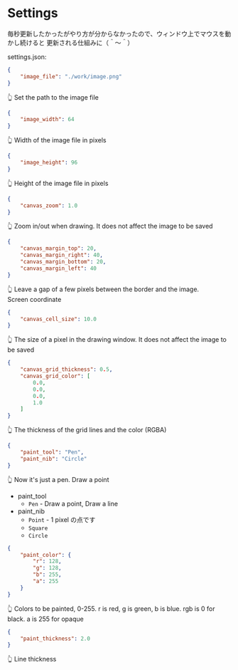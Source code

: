 # Settings

毎秒更新したかったがやり方が分からなかったので、ウィンドウ上でマウスを動かし続けると 更新される仕組みに（＾～＾）  

settings.json:  

```json
{
    "image_file": "./work/image.png"
}
```

👆 Set the path to the image file  

```json
{
    "image_width": 64
}
```

👆 Width of the image file in pixels  

```json
{
    "image_height": 96
}
```

👆 Height of the image file in pixels  

```json
{
    "canvas_zoom": 1.0
}
```

👆 Zoom in/out when drawing. It does not affect the image to be saved  

```json
{
    "canvas_margin_top": 20,
    "canvas_margin_right": 40,
    "canvas_margin_bottom": 20,
    "canvas_margin_left": 40
}
```

👆 Leave a gap of a few pixels between the border and the image.  
Screen coordinate  

```json
{
    "canvas_cell_size": 10.0
}
```

👆 The size of a pixel in the drawing window. It does not affect the image to be saved  

```json
{
    "canvas_grid_thickness": 0.5,
    "canvas_grid_color": [
        0.0,
        0.0,
        0.0,
        1.0
    ]
}
```

👆 The thickness of the grid lines and the color (RGBA)  

```json
{
    "paint_tool": "Pen",
    "paint_nib": "Circle"
}
```

👆 Now it's just a pen. Draw a point  

* paint_tool
  * `Pen` - Draw a point, Draw a line
* paint_nib
  * `Point` - 1 pixel の点です
  * `Square`
  * `Circle`

```json
{
    "paint_color": {
        "r": 128,
        "g": 128,
        "b": 255,
        "a": 255
    }
}
```

👆 Colors to be painted, 0-255. r is red, g is green, b is blue. rgb is 0 for black. a is 255 for opaque

```json
{
    "paint_thickness": 2.0
}
```

👆 Line thickness
